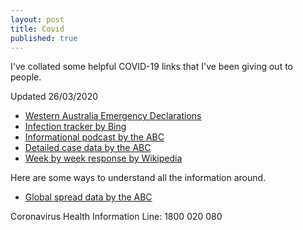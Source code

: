 ```yaml
---
layout: post
title: Covid
published: true
---
```


I've collated some helpful COVID-19 links that I've been giving out to people.

Updated 26/03/2020

* [Western Australia Emergency Declarations](https://www.wa.gov.au/government/document-collections/coronavirus-covid-19-state-of-emergency-declarations)
* [Infection tracker by Bing](https://bing.com/covid)
* [Informational podcast by the ABC](https://www.abc.net.au/radio/programs/coronacast)
* [Detailed case data by the ABC](https://www.abc.net.au/news/2020-03-17/coronavirus-cases-data-reveals-how-covid-19-spreads-in-australia/12060704)
* [Week by week response by Wikipedia](https://en.wikipedia.org/wiki/2020_coronavirus_pandemic_in_Australia)

Here are some ways to understand all the information around.

* [Global spread data by the ABC](https://www.abc.net.au/news/2020-03-26/coronavirus-covid19-global-spread-data-explained/12089028)

Coronavirus Health Information Line: 1800 020 080
